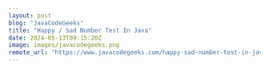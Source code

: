 ```yaml
---
layout: post
blog: "JavaCodeGeeks"
title: "Happy / Sad Number Test In Java"
date: 2024-05-13T09:15:20Z
image: images/javacodegeeks.png
remote_url: "https://www.javacodegeeks.com/happy-sad-number-test-in-java.html"
---
```

